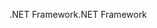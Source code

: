 <span data-ttu-id="e511c-101">.NET Framework</span><span class="sxs-lookup"><span data-stu-id="e511c-101">.NET Framework</span></span>
